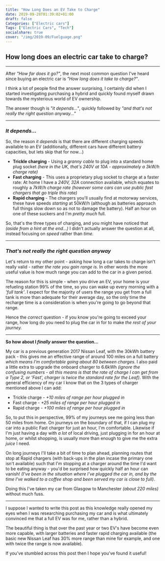```yaml
---
title: "How Long Does an EV Take to Charge"
date: 2019-09-28T01:39:02+01:00
draft: false
Categories: ["Electric cars"]
Tags: ["Electric Cars", "Tech"]
socialshare: true
cover: "/img/2019-09/Fuelguage.png"
---
```


## How long does an electric car take to charge?
---

After _"How far does it go?"_, the next most common question I've heard since buying an electric car is _"How long does it take to charge?"_.

I think a lot of people find the answer surprising, I certainly did when I started investigating purchasing a hybrid and quickly found myself drawn towards the mysterious world of EV ownership.

The answer though is _"it depends..."_, quickly followed by _"and that's not really the right question anyway..."_
___

### _It depends..._

So, the reason _it depends_ is that there are different charging speeds available to an EV (additionally, different cars have different battery capacities, but lets skip that for now...)

* **Trickle charging** - Using a _granny cable_ to plug into a standard home plug socket _(here in the UK, that's 240V at 10A - approximately a 3kW/h charge rate)_
* **Fast charging** - This uses a proprietary plug socket to charge at a faster rate: At home I have a _240V, 32A_ connection available, which equates to roughly a *7kW/h charge rate* _(however some cars can use public fast chargers that go triple this rate)_
* **Rapid charging** - The chargers you'll usually find at motorway services, these have speeds _starting_ at 50kW/h (although as batteries approach full things slow down so as not to damage the battery). Half an hour on one of these suckers and I'm _pretty much_ full.


So, that's the three types of charging, and you might have noticed that _(aside from a hint at the end...)_ I didn't actually answer the question at all, instead focusing on _speed_ rather than _time._
___

### _That's not really the right question anyway_

Let's return to my other point - asking how long a car takes to charge isn't really valid - rather _the rate you gain range is_. In other words the more useful value is how much range you can add to the car in a given period.

The reason for this is simple - when you drive an EV, your home is your refueling station 99% of the time, so you can wake up every morning with a _'full tank'_. I expect for the majority of users the range you get from a full tank is more than adequate for their average day, so the only time the recharge time is a consideration is when you're going to go beyond that range.

Hence the _correct_ question - if you know you're going to exceed your range, how long do you need to plug the car in for to make _the rest of your journey._
___

**So how about I _finally_ answer the question...**

My car is a previous generation 2017 Nissan Leaf, with the 30kWh battery pack - this gives me an effective range of around 100 miles on a full battery _which means I'm comfortable going about 80 between charges_. I also paid a little extra to upgrade the onboard charger to 6.6kWh _(ignore the confusing numbers - all this means is that the rate of charge I can get from a Type 2, or 'Fast', charger is twice the standard rate for the Leaf)_.
With the general efficiency of my car I know that on the 3 types of charger mentioned above I can add:

* Trickle charge - _+10 miles of range per hour plugged in_
* Fast charge - _+25 miles of range per hour plugged in_
* Rapid charge - _+100 miles of range per hour plugged in_

So, to put this in perspective, 99% of my journeys see me going less than 50 miles from home. On journeys on the boundary of that, if I can plug my car into a public Fast charger for just an hour, I'm comfortable. Likewise if I'm just having a day with _a lot_ of local driving, just plugging in for an hour at home, or whilst shopping, is usually more than enough to give me the extra _juice_ I need.

On long journeys I'll take a bit of time to plan ahead, planning routes that stop at Rapid chargers (with back-ups in the plan incase the primary one isn't available) such that I'm stopping at a charger around the time I'd want to be eating anyway - you'd be surprised how quickly half an hour can vanish! _(I've been in the situation where I've plugged the car in, and by the time I've walked to a coffee shop and been served my car is close to full)_.

Doing this I've taken my car from Glasgow to Manchester _(about 220 miles)_ without much fuss.
___

I suppose I wanted to write this post as this knowledge really opened my eyes when I was researching purchasing my car and is what ultimately convinced me that a full EV was for me, rather than a hybrid.

The beautiful thing is that over the past year or two EV's have become even more capable, with larger batteries and faster rapid charging available (the basic new Nissan Leaf has 30% more range than mine for example, and one with twice the range is now available).

If you've stumbled across this post then I hope you've found it useful!
